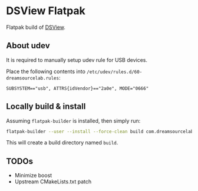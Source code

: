 # DSView Flatpak

Flatpak build of [DSView](https://github.com/DreamSourceLab/DSView).

## About udev

It is required to manually setup udev rule for USB devices.

Place the following contents into `/etc/udev/rules.d/60-dreamsourcelab.rules`:

```
SUBSYSTEM=="usb", ATTRS{idVendor}=="2a0e", MODE="0666"
```

## Locally build & install

Assuming `flatpak-builder` is installed, then simply run:

```sh
flatpak-builder --user --install --force-clean build com.dreamsourcelab.DSView.yml
```

This will create a build directory named `build`.

## TODOs

- Minimize boost
- Upstream CMakeLists.txt patch
